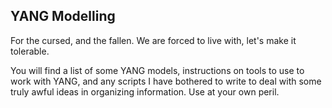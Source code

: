 YANG Modelling
---

For the cursed, and the fallen. We are forced to live with, let's make it tolerable.

You will find a list of some YANG models, instructions on tools to use to work with YANG, and any scripts I have bothered to write to deal with some truly awful ideas in organizing information. Use at your own peril.
